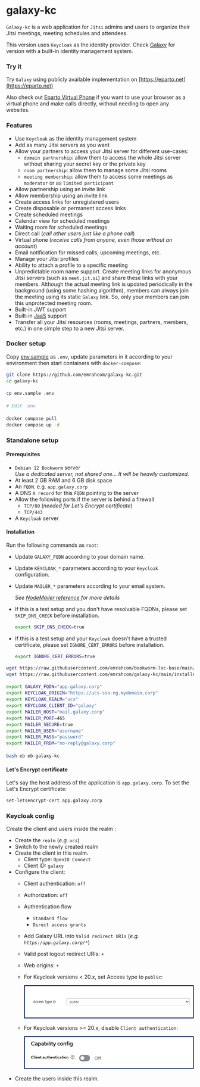 # galaxy-kc

`Galaxy-kc` is a web application for `Jitsi` admins and users to organize their
Jitsi meetings, meeting schedules and attendees.

This version uses `Keycloak` as the identity provider. Check
[Galaxy](https://github.com/emrahcom/galaxy) for version with a built-in
identity management system.

### Try it

Try `Galaxy` using publicly available implementation on
[https://eparto.net](https://eparto.net)

Also check out
[Eparto Virtual Phone](https://github.com/emrahcom/eparto-virtual-phone) if you
want to use your browser as a virtual phone and make calls directly, without
needing to open any websites.

### Features

- Use `Keycloak` as the identity management system
- Add as many Jitsi servers as you want
- Allow your partners to access your Jitsi server for different use-cases:
  - `domain partnership`: allow them to access the whole Jitsi server without
    sharing your secret key or the private key
  - `room partnership`: allow them to manage some Jitsi rooms
  - `meeting membership`: allow them to access some meetings as `moderator` or
    as `limited participant`
- Allow partnership using an invite link
- Allow membership using an invite link
- Create access links for unregistered users
- Create disposable or permanent access links
- Create scheduled meetings
- Calendar view for scheduled meetings
- Waiting room for scheduled meetings
- Direct call (_call other users just like a phone call_)
- Virtual phone (_receive calls from anyone, even those without an account_)
- Email notification for missed calls, upcoming meetings, etc.
- Manage your Jitsi profiles
- Ability to attach a profile to a specific meeting
- Unpredictable room name support. Create meeting links for anonymous Jitsi
  servers (such as `meet.jit.si`) and share these links with your members.
  Although the actual meeting link is updated periodically in the background
  (using some hashing algorithm), members can always join the meeting using its
  static `Galaxy` link. So, only your members can join this unprotected meeting
  room.
- Built-in JWT support
- Built-in [JaaS](https://jaas.8x8.vc) support
- Transfer all your Jitsi resources (rooms, meetings, partners, members, etc.)
  in one simple step to a new Jitsi server.

### Docker setup

Copy [env.sample](/env.sample) as `.env`, update parameters in it according to
your environment then start containers with `docker-compose`:

```bash
git clone https://github.com/emrahcom/galaxy-kc.git
cd galaxy-kc

cp env.sample .env

# Edit .env

docker compose pull
docker compose up -d
```

### Standalone setup

#### Prerequisites

- `Debian 12 Bookworm` server\
  _Use a dedicated server, not shared one... It will be heavily customized._
- At least 2 GB RAM and 6 GB disk space
- An `FQDN`. e.g. `app.galaxy.corp`
- A DNS `A record` for this `FQDN` pointing to the server
- Allow the following ports if the server is behind a firewall
  - `TCP/80` (_needed for Let's Encrypt certificate_)
  - `TCP/443`
- A `Keycloak` server

#### Installation

Run the following commands as `root`:

- Update `GALAXY_FQDN` according to your domain name.

- Update `KEYCLOAK_*` parameters according to your `Keycloak` configuration.

- Update `MAILER_*` parameters according to your email system.

  _See [NodeMailer reference](https://nodemailer.com/smtp/) for more details_

- If this is a test setup and you don't have resolvable FQDNs, please set
  `SKIP_DNS_CHECK` before installation.

  ```bash
  export SKIP_DNS_CHECK=true
  ```

- If this is a test setup and your `Keycloak` doesn't have a trusted
  certificate, please set `IGNORE_CERT_ERRORS` before installation.

  ```bash
  export IGNORE_CERT_ERRORS=true
  ```

```bash
wget https://raw.githubusercontent.com/emrahcom/bookworm-lxc-base/main/installer/eb
wget https://raw.githubusercontent.com/emrahcom/galaxy-kc/main/installer/eb-galaxy-kc.conf

export GALAXY_FQDN="app.galaxy.corp"
export KEYCLOAK_ORIGIN="https://ucs-sso-ng.mydomain.corp"
export KEYCLOAK_REALM="ucs"
export KEYCLOAK_CLIENT_ID="galaxy"
export MAILER_HOST="mail.galaxy.corp"
export MAILER_PORT=465
export MAILER_SECURE=true
export MAILER_USER="username"
export MAILER_PASS="password"
export MAILER_FROM="no-reply@galaxy.corp"

bash eb eb-galaxy-kc
```

#### Let's Encrypt certificate

Let's say the host address of the application is `app.galaxy.corp`. To set the
Let's Encrypt certificate:

```bash
set-letsencrypt-cert app.galaxy.corp
```

### Keycloak config

Create the client and users inside the realm`:

- Create the `realm` (_e.g. `ucs`_)
- Switch to the newly created realm
- Create the client in this realm.
  - Client type: `OpenID Connect`
  - Client ID: `galaxy`
- Configure the client:
  - Client authentication: `off`
  - Authorization: `off`
  - Authentication flow
    - `Standard flow`
    - `Direct access grants`
  - Add Galaxy URL into `Valid redirect URIs` (_e.g. `https:/app.galaxy.corp/*`_)
  - Valid post logout redirect URIs: `+`
  - Web origins: `+`
  - For Keycloak versions < 20.x, set Access type to `public`:

    ![Screenshot Keycloak pre-20](docs/images/keycloak-pre-20.png)

  - For Keycloak versions >= 20.x, disable `Client authentication`:

    ![Screenshot Keycloak 20](docs/images/keycloak-20.png)
- Create the users inside this realm.
